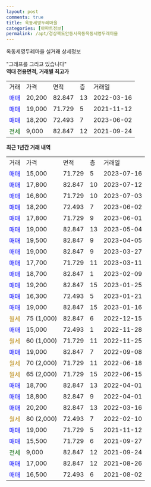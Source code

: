 ```yaml
---
layout: post
comments: true
title: 옥동세영두레마을
categories: [아파트정보]
permalink: /apt/경상북도안동시옥동옥동세영두레마을
---
```


옥동세영두레마을 실거래 상세정보

<script type="text/javascript">
  google.charts.load('current', {'packages':['line', 'corechart']});
  google.charts.setOnLoadCallback(drawChart);

  function drawChart() {
    var data = new google.visualization.DataTable();
    data.addColumn('date', '거래일');
    data.addColumn('number', "매매");
    data.addColumn('number', "전세");
    data.addColumn('number', "전매");

    data.addRows([[new Date(Date.parse("2023-07-16")), 15000, null, null], [new Date(Date.parse("2023-07-12")), 17800, null, null], [new Date(Date.parse("2023-07-03")), 16800, null, null], [new Date(Date.parse("2023-06-02")), 18200, null, null], [new Date(Date.parse("2023-06-01")), 17800, null, null], [new Date(Date.parse("2023-05-04")), 19000, null, null], [new Date(Date.parse("2023-04-05")), 19500, null, null], [new Date(Date.parse("2023-03-27")), 19000, null, null], [new Date(Date.parse("2023-03-11")), 17700, null, null], [new Date(Date.parse("2023-02-09")), 18700, null, null], [new Date(Date.parse("2023-01-25")), 19200, null, null], [new Date(Date.parse("2023-01-21")), 16300, null, null], [new Date(Date.parse("2023-01-16")), 19000, null, null], [new Date(Date.parse("2022-12-15")), null, null, null], [new Date(Date.parse("2022-11-28")), 15000, null, null], [new Date(Date.parse("2022-11-25")), null, null, null], [new Date(Date.parse("2022-09-08")), 19000, null, null], [new Date(Date.parse("2022-06-18")), null, null, null], [new Date(Date.parse("2022-06-15")), null, null, null], [new Date(Date.parse("2022-04-01")), 18700, null, null], [new Date(Date.parse("2022-04-01")), 18800, null, null], [new Date(Date.parse("2022-03-16")), 20200, null, null], [new Date(Date.parse("2022-02-10")), null, null, null], [new Date(Date.parse("2021-11-12")), 19000, null, null], [new Date(Date.parse("2021-09-27")), 15500, null, null], [new Date(Date.parse("2021-09-24")), null, 9000, null], [new Date(Date.parse("2021-08-26")), 17000, null, null], [new Date(Date.parse("2021-08-02")), 16500, null, null]]);

    var options = {
      hAxis: {
        format: 'yyyy/MM/dd'
      },    
      lineWidth: 0,
      pointsVisible: true,    
      title: '최근 1년간 유형별 실거래가 분포',
      legend: { position: 'bottom' }
    };

    var formatter = new google.visualization.NumberFormat({pattern:'###,###'} );
    formatter.format(data, 1);
    formatter.format(data, 2);
    
    setTimeout(function() {
        var chart = new google.visualization.LineChart(document.getElementById('columnchart_material'));
        chart.draw(data, (options));
        document.getElementById('loading').style.display = 'none';
    }, 200);
  }
</script>


<div id="loading" style="z-index:20; display: block; margin-left: 0px">"그래프를 그리고 있습니다"</div>
<div id="columnchart_material" style="width: 95%; margin-left: 0px; display: block"></div>
<!-- contents start -->
<b>역대 전용면적, 거래별 최고가</b>
<table class="sortable">
    <tr>
      <td>거래</td>
      <td>가격</td>
      <td>면적</td>
      <td>층</td>
      <td>거래일</td>
    </tr>
        <tr>
          <td><a style="color: blue">매매</a></td>
          <td>20,200</td>
          <td>82.847</td>
          <td>13</td>
          <td>2022-03-16</td>
        </tr>            <tr>
          <td><a style="color: blue">매매</a></td>
          <td>19,000</td>
          <td>71.729</td>
          <td>5</td>
          <td>2021-11-12</td>
        </tr>            <tr>
          <td><a style="color: blue">매매</a></td>
          <td>18,200</td>
          <td>72.493</td>
          <td>7</td>
          <td>2023-06-02</td>
        </tr>        
        <tr>
              <td><a style="color: darkgreen">전세</a></td>
              <td>9,000</td>
              <td>82.847</td>
              <td>12</td>
              <td>2021-09-24</td>
            </tr>        
    
</table>

<b>최근 1년간 거래 내역</b>

<table class="sortable">
    <tr>
      <td>거래</td>
      <td>가격</td>
      <td>면적</td>
      <td>층</td>
      <td>거래일</td>
    </tr>
    <tr>
      <td><a style="color: blue">매매</a></td>
      <td>15,000</td>
      <td>71.729</td>
      <td>5</td>
      <td>2023-07-16</td>
    </tr>          <tr>
      <td><a style="color: blue">매매</a></td>
      <td>17,800</td>
      <td>82.847</td>
      <td>10</td>
      <td>2023-07-12</td>
    </tr>          <tr>
      <td><a style="color: blue">매매</a></td>
      <td>16,800</td>
      <td>71.729</td>
      <td>10</td>
      <td>2023-07-03</td>
    </tr>          <tr>
      <td><a style="color: blue">매매</a></td>
      <td>18,200</td>
      <td>72.493</td>
      <td>7</td>
      <td>2023-06-02</td>
    </tr>          <tr>
      <td><a style="color: blue">매매</a></td>
      <td>17,800</td>
      <td>71.729</td>
      <td>9</td>
      <td>2023-06-01</td>
    </tr>          <tr>
      <td><a style="color: blue">매매</a></td>
      <td>19,000</td>
      <td>82.847</td>
      <td>13</td>
      <td>2023-05-04</td>
    </tr>          <tr>
      <td><a style="color: blue">매매</a></td>
      <td>19,500</td>
      <td>82.847</td>
      <td>9</td>
      <td>2023-04-05</td>
    </tr>          <tr>
      <td><a style="color: blue">매매</a></td>
      <td>19,000</td>
      <td>82.847</td>
      <td>9</td>
      <td>2023-03-27</td>
    </tr>          <tr>
      <td><a style="color: blue">매매</a></td>
      <td>17,700</td>
      <td>71.729</td>
      <td>11</td>
      <td>2023-03-11</td>
    </tr>          <tr>
      <td><a style="color: blue">매매</a></td>
      <td>18,700</td>
      <td>82.847</td>
      <td>1</td>
      <td>2023-02-09</td>
    </tr>          <tr>
      <td><a style="color: blue">매매</a></td>
      <td>19,200</td>
      <td>82.847</td>
      <td>15</td>
      <td>2023-01-25</td>
    </tr>          <tr>
      <td><a style="color: blue">매매</a></td>
      <td>16,300</td>
      <td>72.493</td>
      <td>5</td>
      <td>2023-01-21</td>
    </tr>          <tr>
      <td><a style="color: blue">매매</a></td>
      <td>19,000</td>
      <td>82.847</td>
      <td>15</td>
      <td>2023-01-16</td>
    </tr>          <tr>
      <td><a style="color: darkgoldenrod">월세</a></td>
      <td>75 (1,000)</td>
      <td>82.847</td>
      <td>6</td>
      <td>2022-12-15</td>
    </tr>          <tr>
      <td><a style="color: blue">매매</a></td>
      <td>15,000</td>
      <td>72.493</td>
      <td>1</td>
      <td>2022-11-28</td>
    </tr>          <tr>
      <td><a style="color: darkgoldenrod">월세</a></td>
      <td>60 (1,000)</td>
      <td>71.729</td>
      <td>11</td>
      <td>2022-11-25</td>
    </tr>          <tr>
      <td><a style="color: blue">매매</a></td>
      <td>19,000</td>
      <td>82.847</td>
      <td>7</td>
      <td>2022-09-08</td>
    </tr>          <tr>
      <td><a style="color: darkgoldenrod">월세</a></td>
      <td>70 (2,000)</td>
      <td>71.729</td>
      <td>11</td>
      <td>2022-06-18</td>
    </tr>          <tr>
      <td><a style="color: darkgoldenrod">월세</a></td>
      <td>65 (2,000)</td>
      <td>71.729</td>
      <td>15</td>
      <td>2022-06-15</td>
    </tr>          <tr>
      <td><a style="color: blue">매매</a></td>
      <td>18,700</td>
      <td>82.847</td>
      <td>13</td>
      <td>2022-04-01</td>
    </tr>          <tr>
      <td><a style="color: blue">매매</a></td>
      <td>18,800</td>
      <td>82.847</td>
      <td>9</td>
      <td>2022-04-01</td>
    </tr>          <tr>
      <td><a style="color: blue">매매</a></td>
      <td>20,200</td>
      <td>82.847</td>
      <td>13</td>
      <td>2022-03-16</td>
    </tr>          <tr>
      <td><a style="color: darkgoldenrod">월세</a></td>
      <td>80 (2,000)</td>
      <td>72.493</td>
      <td>7</td>
      <td>2022-02-10</td>
    </tr>          <tr>
      <td><a style="color: blue">매매</a></td>
      <td>19,000</td>
      <td>71.729</td>
      <td>5</td>
      <td>2021-11-12</td>
    </tr>          <tr>
      <td><a style="color: blue">매매</a></td>
      <td>15,500</td>
      <td>71.729</td>
      <td>6</td>
      <td>2021-09-27</td>
    </tr>          <tr>
      <td><a style="color: darkgreen">전세</a></td>
      <td>9,000</td>
      <td>82.847</td>
      <td>12</td>
      <td>2021-09-24</td>
    </tr>          <tr>
      <td><a style="color: blue">매매</a></td>
      <td>17,000</td>
      <td>82.847</td>
      <td>12</td>
      <td>2021-08-26</td>
    </tr>          <tr>
      <td><a style="color: blue">매매</a></td>
      <td>16,500</td>
      <td>72.493</td>
      <td>6</td>
      <td>2021-08-02</td>
    </tr>      </table>
<!-- contents end -->    

